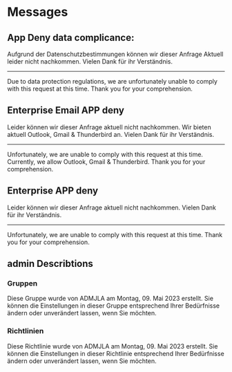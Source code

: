 # Messages

## App Deny data complicance:

Aufgrund der Datenschutzbestimmungen können wir dieser Anfrage Aktuell leider nicht nachkommen. Vielen Dank für ihr Verständnis.
_________________
Due to data protection regulations, we are unfortunately unable to comply with this request at this time. Thank you for your comprehension.


## Enterprise Email  APP deny
Leider können wir dieser Anfrage aktuell nicht nachkommen. Wir bieten aktuell Outlook, Gmail & Thunderbird an. Vielen Dank für ihr Verständnis.
_________________
Unfortunately, we are unable to comply with this request at this time. Currently, we allow Outlook, Gmail & Thunderbird. Thank you for your comprehension.


## Enterprise  APP deny
Leider können wir dieser Anfrage aktuell nicht nachkommen. Vielen Dank für ihr Verständnis.
_________________
Unfortunately, we are unable to comply with this request at this time. Thank you for your comprehension.

## admin Describtions 

### Gruppen 
Diese Gruppe wurde von ADMJLA am Montag, 09. Mai 2023 erstellt. Sie können die Einstellungen in dieser Gruppe entsprechend Ihrer Bedürfnisse ändern oder unverändert lassen, wenn Sie möchten.

### Richtlinien 
Diese Richtlinie wurde von ADMJLA am Montag, 09. Mai 2023 erstellt. Sie können die Einstellungen in dieser Richtlinie entsprechend Ihrer Bedürfnisse ändern oder unverändert lassen, wenn Sie möchten.

